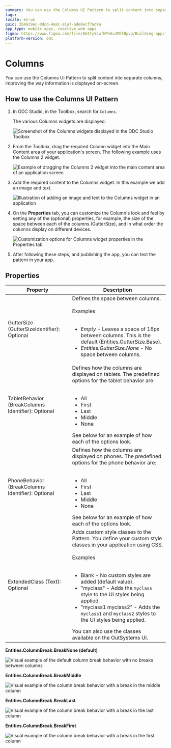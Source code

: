 ```yaml
---
summary: You can use the Columns UI Pattern to split content into separate columns.
tags:
locale: en-us
guid: 2b4629ec-0dcd-4a8c-81a7-ade0ecf7ad9a
app_type: mobile apps, reactive web apps
figma: https://www.figma.com/file/6G4tyYswfWPn5uJPDlBpvp/Building-apps?type=design&node-id=3203%3A8947&t=ZwHw8hXeFhwYsO5V-1
platform-version: odc
---
```

# Columns

You can use the Columns UI Pattern to split content into separate columns, improving the way information is displayed on-screen.

## How to use the Columns UI Pattern

1. In ODC Studio, in the Toolbox, search for `Columns`.

    The various Columns widgets are displayed. 

    ![Screenshot of the Columns widgets displayed in the ODC Studio Toolbox](images/columnsmob-image-1.png "Columns Widgets in ODC Studio Toolbox")

1. From the Toolbox, drag the required Column widget into the Main Content area of your application's screen. The following example uses the Columns 2 widget.

    ![Example of dragging the Columns 2 widget into the main content area of an application screen](images/columnsmob-image-3.png "Dragging Columns 2 Widget into Main Content Area")

1. Add the required content to the Columns widget. In this example we add an image and text.

    ![Illustration of adding an image and text to the Columns widget in an application](images/columnsmob-image-4.png "Adding Content to Columns Widget")

1. On the **Properties** tab, you can customize the Column's look and feel by setting any of the (optional) properties, for example, the size of the space between each of the columns (GutterSize), and in what order the columns display on different devices. 

    ![Customization options for Columns widget properties in the Properties tab](images/columnsmob-image-2.png "Customizing Columns Properties")

1. After following these steps, and publishing the app, you can test the pattern in your app. 

## Properties

**Property** |  **Description** |  
---|---
GutterSize (GutterSizeIdentifier): Optional | Defines the space between columns.<br/><br/>Examples<br/><br/><ul><li>_Empty_ - Leaves a space of 16px between columns. This is the default (Entities.GutterSize.Base).</li><li>_Entities.GutterSize.None_ - No space between columns.</li></ul> |
TabletBehavior (BreakColumns Identifier): Optional | Defines how the columns are displayed on tablets. The predefined options for the tablet behavior are:<br/><br/><ul><li>All</li><li>First</li><li>Last</li><li>Middle</li><li>None</li></ul>See below for an example of how each of the options look. |
PhoneBehavior (BreakColumns Identifier): Optional | Defines how the columns are displayed on phones. The predefined options for the phone behavior are:<br/><br/><ul><li>All</li><li>First</li><li>Last</li><li>Middle</li><li>None</li></ul>See below for an example of how each of the options look. |
ExtendedClass (Text): Optional | Adds custom style classes to the Pattern. You define your custom style classes in your application using CSS.<br/><br/>Examples<br/><br/><ul><li>Blank - No custom styles are added (default value).</li><li>"myclass" - Adds the ``myclass`` style to the UI styles being applied.</li><li>"myclass1 myclass2" - Adds the ``myclass1`` and ``myclass2`` styles to the UI styles being applied.</li></ul>You can also use the classes available on the OutSystems UI. 

**Entities.ColumnBreak.BreakNone (default)**

![Visual example of the default column break behavior with no breaks between columns](images/Column_break_none.png "Default Column Break Behavior")  

**Entities.ColumnBreak.BreakMiddle**

![Visual example of the column break behavior with a break in the middle column](images/Column_break_middle.png "Column Break Middle Option")

**Entities.ColumnBreak.BreakLast**

![Visual example of the column break behavior with a break in the last column](images/Column_break_last.png "Column Break Last Option")

**Entities.ColumnBreak.BreakFirst**

![Visual example of the column break behavior with a break in the first column](images/Column_break_first.png "Column Break First Option")
